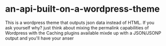 an-api-built-on-a-wordpress-theme
=================================

This is a wordpress theme that outputs json data instead of HTML. If you ask yourself why? just think about mixing the permalink capabilities of Wordpress with the Caching plugins available mixde up with a JSON/JSONP output and you'll have your anser
